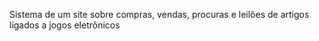 Sistema de um site sobre compras, vendas, procuras e leilões de artigos ligados a jogos eletrônicos
